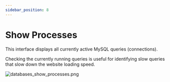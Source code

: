 ```yaml
---
sidebar_position: 8
---
```


# Show Processes

This interface displays all currently active MySQL queries (connections). 

Checking the currently running queries is useful for identifying slow queries that slow down the website loading speed.

![databases_show_processes.png](/img/panel/v1/databases/databases_show_processes.png)
